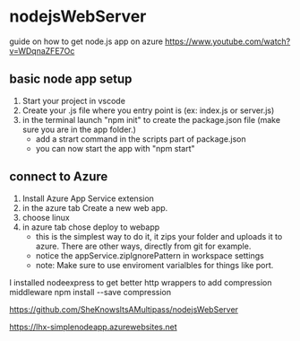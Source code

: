 # nodejsWebServer


guide on how to get node.js app on azure
https://www.youtube.com/watch?v=WDqnaZFE7Oc
## basic node app setup
1. Start your project in vscode
2. Create your .js file where you entry point is (ex: index.js or server.js)
3. in the terminal launch "npm init" to create the package.json file (make sure you are in the app folder.)
    * add a strart command in the scripts part of package.json
    * you can now start the app with "npm start"

## connect to Azure
1. Install Azure App Service extension
2. in the azure tab Create a new web app.
3. choose linux
4. in azure tab chose deploy to webapp
    * this is the simplest way to do it, it zips your folder and uploads it to azure. There are other ways, directly from git for example.
    * notice the appService.zipIgnorePattern in workspace settings
    * note: Make sure to use enviroment varialbles for things like port.


I installed nodeexpress to get better http wrappers
to add compression middleware npm install --save compression




https://github.com/SheKnowsItsAMultipass/nodejsWebServer


https://lhx-simplenodeapp.azurewebsites.net
